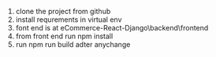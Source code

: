 1. clone the project from github
2. install requrements in virtual env
3. font end is at eCommerce-React-Django\backend\frontend
4. from front end run npm install
5. run npm run build adter anychange
